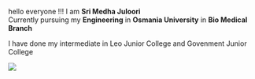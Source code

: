 <html>
  <head></head>
  <body>
    <p>hello everyone !!! I am <b> Sri Medha Juloori </b><br>
      Currently pursuing my <b>Engineering</b> in <b>Osmania University</b> in <b>Bio Medical Branch</b>
    </p>
    <p> I have done my intermediate in Leo Junior College and Govenment Junior College </p>
    <img src="C:\Users\hp\Desktop\New folder"/>
